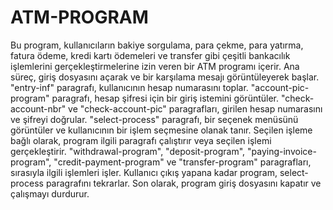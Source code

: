 # ATM-PROGRAM
Bu program, kullanıcıların bakiye sorgulama, para çekme, para yatırma, fatura ödeme, kredi kartı ödemeleri ve transfer gibi çeşitli bankacılık işlemlerini gerçekleştirmelerine izin veren bir ATM programı içerir.
Ana süreç, giriş dosyasını açarak ve bir karşılama mesajı görüntüleyerek başlar.
"entry-inf" paragrafı, kullanıcının hesap numarasını toplar.
"account-pic-program" paragrafı, hesap şifresi için bir giriş istemini görüntüler.
"check-account-nbr" ve "check-account-pic" paragrafları, girilen hesap numarasını ve şifreyi doğrular.
"select-process" paragrafı, bir seçenek menüsünü görüntüler ve kullanıcının bir işlem seçmesine olanak tanır.
Seçilen işleme bağlı olarak, program ilgili paragrafı çalıştırır veya seçilen işlemi gerçekleştirir.
"withdrawal-program", "deposit-program", "paying-invoice-program", "credit-payment-program" ve "transfer-program" paragrafları, sırasıyla ilgili işlemleri işler.
Kullanıcı çıkış yapana kadar program, select-process paragrafını tekrarlar.
Son olarak, program giriş dosyasını kapatır ve çalışmayı durdurur.
